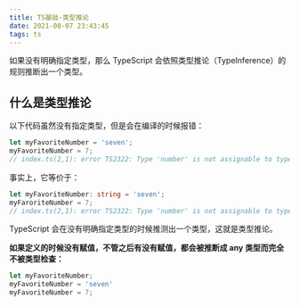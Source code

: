 ```yaml
---
title: TS基础-类型推论
date: 2021-08-07 23:43:45
tags: ts
---
```

如果没有明确指定类型，那么 TypeScript 会依照类型推论（TypeInference）的规则推断出一个类型。
<!-- more -->

## 什么是类型推论

以下代码虽然没有指定类型，但是会在编译的时候报错：

```ts
let myFavoriteNumber = 'seven';
myFavoriteNumber = 7;
// index.ts(2,1): error TS2322: Type 'number' is not assignable to type 'string'.
```

事实上，它等价于：

```ts
let myFavoriteNumber: string = 'seven';
myFaroriteNumber = 7;
// index.ts(2,1): error TS2322: Type 'number' is not assignable to type 'string'.
```

TypeScript 会在没有明确指定类型的时候推测出一个类型，这就是类型推论。

**如果定义的时候没有赋值，不管之后有没有赋值，都会被推断成 any 类型而完全不被类型检查：**

```ts
let myFavoriteNumber;
myFavoriteNumber = 'seven'
myFavoriteNumber = 7;
```
<!-- 就是初始声明变量时未指定类型,赋值的是什么类型，这个变量就会被推断成什么类型。声明时未指定类型也未赋值，就会被推断成 any 类型 -->
